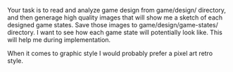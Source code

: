 Your task is to read and analyze game design from game/design/ directory, and then generage high quality images that will show me a sketch of each designed game states. Save those images to game/design/game-states/ directory. I want to see how each game state will potentially look like. This will help me during implementation.

When it comes to graphic style I would probably prefer a pixel art retro style.